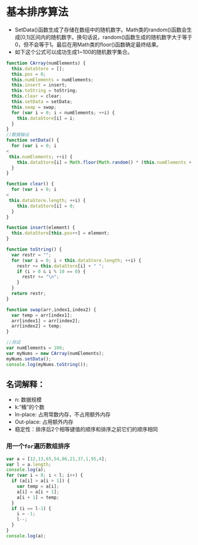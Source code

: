 # 基本排序算法

* SetData\(\)函数生成了存储在数组中的随机数字。Math类的random\(\)函数会生成\[0,1\)区间内的随机数字。换句话说，random\(\)函数生成的随机数字大于等于0，但不会等于1。最后在用Math类的floor\(\)函数确定最终结果。
* 如下这个公式可以成功生成1~100的随机数字集合。

```javascript
function CArray(numElements) {
  this.dataStore = [];
  this.pos = 0;
  this.numElements = numElements;
  this.insert = insert;
  this.toString = toString;
  this.clear = clear;
  this.setData = setData;
  this.swap = swap;
  for (var i = 0; i < numElements; ++i) {
    this.dataStore[i] = i;
  }
}
//数据输出
function setData() {
  for (var i = 0; i 
<
 this.numElements; ++i) {
    this.dataStore[i] = Math.floor(Math.random() * (this.numElements + 1));//生成随机数组
  }
}

function clear() {
  for (var i = 0; i 
<
 this.dataStore.length; ++i) {
    this.dataStore[i] = 0;
  }
}

function insert(element) {
  this.dataStore[this.pos++] = element;
}

function toString() {
  var restr = "";
  for (var i = 0; i < this.dataStore.length; ++i) {
    restr += this.dataStore[i] + " ";
    if (i > 0 & i % 10 == 0) {
      restr += "\n";
    }
  }
  return restr;
}

function swap(arr,index1,index2) {
  var temp = arr[index1];
  arr[index1] = arr[index2];
  arr[index2] = temp;
}

//测试
var numElements = 100;
var myNums = new CArray(numElements);
myNums.setData();
console.log(myNums.toString());
```

## 名词解释：

* n: 数据规模
* k:“桶”的个数
* In-place: 占用常数内存，不占用额外内存
* Out-place: 占用额外内存
* 稳定性：排序后2个相等键值的顺序和排序之前它们的顺序相同

### 用一个`for`遍历数组排序

```javascript
var a = [12,13,65,54,86,21,37,1,95,4];
var l = a.length;
console.log(a);
for (var i = 0; i < l; i++) {
  if (a[i] > a[i + 1]) {
    var temp = a[i];
    a[i] = a[i + 1];
    a[i + 1] = temp;
  }
  if (i == l-1) {
    i = -1;
    l--;
  }
}
console.log(a);
```

